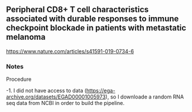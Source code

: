 ## Peripheral CD8+ T cell characteristics associated with durable responses to immune checkpoint blockade in patients with metastatic melanoma

https://www.nature.com/articles/s41591-019-0734-6


### Notes

Procedure

-1. I did not have access to data (https://ega-archive.org/datasets/EGAD00001005973), so I downloade a random RNA seq data from NCBI in order to build the pipeline. 




